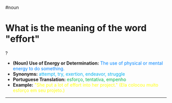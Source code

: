#noun

# What is the meaning of the word "effort"
?
* **(Noun) Use of Energy or Determination:** <span style="color:rgb(0, 132, 255)">The use of physical or mental energy to do something.</span>  
* **Synonyms:** <span style="color:rgb(0, 176, 240)">attempt, try, exertion, endeavor, struggle</span>  
* **Portuguese Translation:** <span style="color:rgb(0, 176, 80)">esforço, tentativa, empenho</span>  
* **Example:** <span style="color:rgb(255, 255, 0)">"She put a lot of effort into her project." (Ela colocou muito esforço em seu projeto.)</span>  
---
<!--SR:!2025-06-06,effort,250-->
